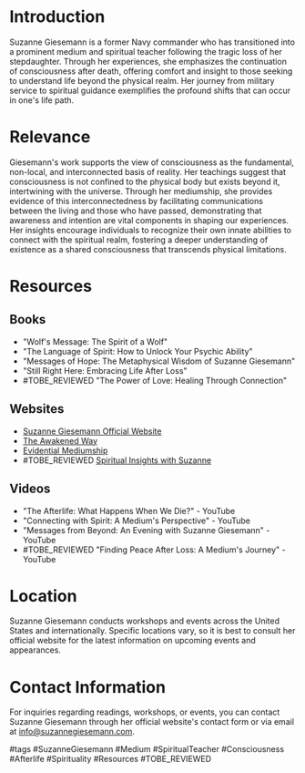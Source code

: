# Introduction
Suzanne Giesemann is a former Navy commander who has transitioned into a prominent medium and spiritual teacher following the tragic loss of her stepdaughter. Through her experiences, she emphasizes the continuation of consciousness after death, offering comfort and insight to those seeking to understand life beyond the physical realm. Her journey from military service to spiritual guidance exemplifies the profound shifts that can occur in one's life path.

# Relevance
Giesemann's work supports the view of consciousness as the fundamental, non-local, and interconnected basis of reality. Her teachings suggest that consciousness is not confined to the physical body but exists beyond it, intertwining with the universe. Through her mediumship, she provides evidence of this interconnectedness by facilitating communications between the living and those who have passed, demonstrating that awareness and intention are vital components in shaping our experiences. Her insights encourage individuals to recognize their own innate abilities to connect with the spiritual realm, fostering a deeper understanding of existence as a shared consciousness that transcends physical limitations.

# Resources
## Books
- "Wolf's Message: The Spirit of a Wolf"
- "The Language of Spirit: How to Unlock Your Psychic Ability"
- "Messages of Hope: The Metaphysical Wisdom of Suzanne Giesemann"
- "Still Right Here: Embracing Life After Loss"
- #TOBE_REVIEWED "The Power of Love: Healing Through Connection"

## Websites
- [Suzanne Giesemann Official Website](https://www.suzannegiesemann.com)
- [The Awakened Way](https://www.theawakenedway.com)
- [Evidential Mediumship](https://www.evidentialmediumship.com)
- #TOBE_REVIEWED [Spiritual Insights with Suzanne](https://www.spiritualinsightswithsuzanne.com)

## Videos
- "The Afterlife: What Happens When We Die?" - YouTube
- "Connecting with Spirit: A Medium's Perspective" - YouTube
- "Messages from Beyond: An Evening with Suzanne Giesemann" - YouTube
- #TOBE_REVIEWED "Finding Peace After Loss: A Medium's Journey" - YouTube

# Location
Suzanne Giesemann conducts workshops and events across the United States and internationally. Specific locations vary, so it is best to consult her official website for the latest information on upcoming events and appearances.

# Contact Information
For inquiries regarding readings, workshops, or events, you can contact Suzanne Giesemann through her official website's contact form or via email at info@suzannegiesemann.com.

#tags 
#SuzanneGiesemann #Medium #SpiritualTeacher #Consciousness #Afterlife #Spirituality #Resources #TOBE_REVIEWED
